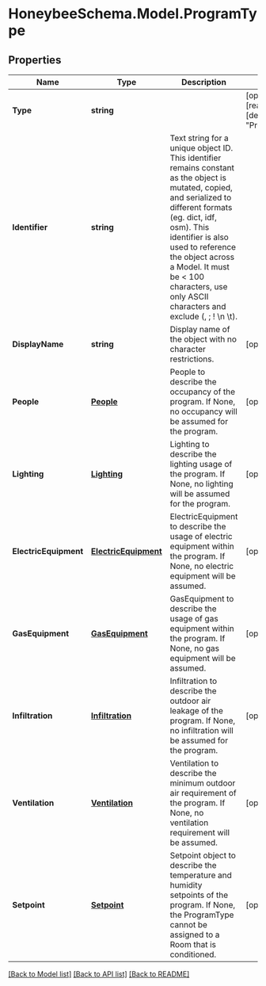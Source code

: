 
# HoneybeeSchema.Model.ProgramType

## Properties

Name | Type | Description | Notes
------------ | ------------- | ------------- | -------------
**Type** | **string** |  | [optional] [readonly] [default to "ProgramType"]
**Identifier** | **string** | Text string for a unique object ID. This identifier remains constant as the object is mutated, copied, and serialized to different formats (eg. dict, idf, osm). This identifier is also used to reference the object across a Model. It must be &lt; 100 characters, use only ASCII characters and exclude (, ; ! \\n \\t). | 
**DisplayName** | **string** | Display name of the object with no character restrictions. | [optional] 
**People** | [**People**](People.md) | People to describe the occupancy of the program. If None, no occupancy will be assumed for the program. | [optional] 
**Lighting** | [**Lighting**](Lighting.md) | Lighting to describe the lighting usage of the program. If None, no lighting will be assumed for the program. | [optional] 
**ElectricEquipment** | [**ElectricEquipment**](ElectricEquipment.md) | ElectricEquipment to describe the usage of electric equipment within the program. If None, no electric equipment will be assumed. | [optional] 
**GasEquipment** | [**GasEquipment**](GasEquipment.md) | GasEquipment to describe the usage of gas equipment within the program. If None, no gas equipment will be assumed. | [optional] 
**Infiltration** | [**Infiltration**](Infiltration.md) | Infiltration to describe the outdoor air leakage of the program. If None, no infiltration will be assumed for the program. | [optional] 
**Ventilation** | [**Ventilation**](Ventilation.md) | Ventilation to describe the minimum outdoor air requirement of the program. If None, no ventilation requirement will be assumed. | [optional] 
**Setpoint** | [**Setpoint**](Setpoint.md) | Setpoint object to describe the temperature and humidity setpoints of the program.  If None, the ProgramType cannot be assigned to a Room that is conditioned. | [optional] 

[[Back to Model list]](../README.md#documentation-for-models)
[[Back to API list]](../README.md#documentation-for-api-endpoints)
[[Back to README]](../README.md)

